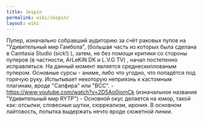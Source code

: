 ```yaml
---
title: Jespin
permalink: wiki/Jespin/
layout: wiki
---
```


Пупер, изначально собравший аудиторию за счёт раковых пупов на
"Удивительный мир Гамбола", (большая часть из которых была сделана в
Camtasia Studio (sick!) ), затем, не без помощи критики со стороны
пуперов (в частности, ArLeKiN DK и L.V.G TV) , начал постепенно
исправляться. На данный момент является среднескиллованым пупером.
Основные сурсы - аниме, либо что угодно, что попадётся под горячую руку.
Испытывает некоторую неприязнь к кастомным плагинам, вроде "Сапфира" или
"BCC". - <https://www.youtube.com/watch?v=2D5Ao0jomCk> (изначальное
название "Удивительный мир RYTP") - Основной окус делается на юмор,
такой как: отсылки, словесные шутки, сюрреализм, ирония. В основном
лайтовость, попытка выдержать нечто вроде сюжетной линии.
